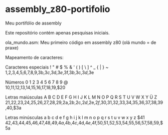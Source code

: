# assembly_z80-portifolio
Meu portifólio de assembly

Este repositório contém apenas pesquisas iniciais.

ola_mundo.asm: Meu primeiro código em assembly z80 (olá mundo = de praxe)


Mapeamento de caracteres:


Caracteres especiais
!  "   #  $  %  &  '  (  )  [   \   ]   ^   _   {   |   }   ~
$1,$2,$3,$4,$5,$6,$7,$8,$9,$3b,$3c,$3d,$3e,$3f,$3b,$3c,$3d,$3e

Números
  0  1   2   3   4  5   6   7   8   9   @   
$10,$11,$12,$13,$14,$15,$16,$17,$18,$19,$20

Letras maiúsculas
A   B   C   D   E   F   G   H   I    J   K   L   M   N   O  P   Q   R   S   T   U   V   W   X   Y   Ü    Z   
$21,$22,$23,$24,$25,$26,$27,$28,$29,$2a,$2b,$2c,$2d,$2e,$2f,$30,$31,$32,$33,$34,$35,$36,$37,$38,$39,$40,$3a

Letras minúsculas
a   b   c   d   e   f   g   h   i    j   k   l   m   n   o   p   q   r   s   t   u   v   w   x   y   z
$41 $42,$43,$44,$45,$46,$47,$48,$49,$4a,$4b,$4c,$4d,$4e,$4f,$50,$51,$52,$53,$54,$55,$56,$57,$58,$59,$5a

